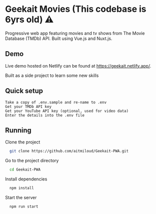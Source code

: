 
# Geekait Movies (This codebase is 6yrs old) ⚠️
Progressive web app featuring movies and tv shows from The Movie Database (TMDb) API. Built using Vue.js and Nuxt.js.




## Demo

Live demo hosted on Netlify can be found at https://geekait.netlify.app/.

Built as a side project to learn some new skills


## Quick setup


    Take a copy of .env.sample and re-name to .env
    Get your TMDb API key
    Get your YouTube API key (optional, used for video data)
    Enter the details into the .env file
    
## Running

Clone the project

```bash
  git clone https://github.com/aitmiloud/Geekait-PWA.git
```

Go to the project directory

```bash
  cd Geekait-PWA
```

Install dependencies

```bash
  npm install
```

Start the server

```bash
  npm run start
```

